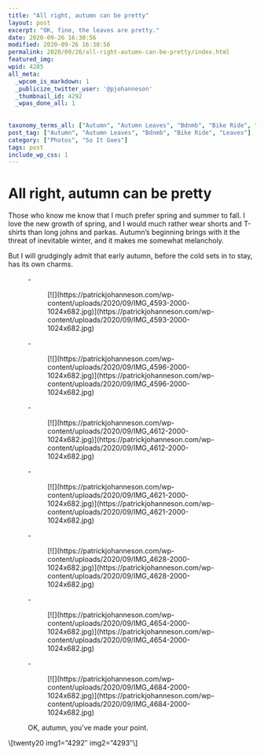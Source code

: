 ```yaml
---
title: "All right, autumn can be pretty"
layout: post
excerpt: "OK, fine, the leaves are pretty."
date: 2020-09-26 16:30:56
modified: 2020-09-26 16:30:56
permalink: 2020/09/26/all-right-autumn-can-be-pretty/index.html
featured_img: 
wpid: 4285
all_meta: 
  _wpcom_is_markdown: 1
  _publicize_twitter_user: '@pjohanneson'
  _thumbnail_id: 4292
  _wpas_done_all: 1
  
  
taxonomy_terms_all: ["Autumn", "Autumn Leaves", "Bdnmb", "Bike Ride", "Leaves", "Photos", "So It Goes"]
post_tag: ["Autumn", "Autumn Leaves", "Bdnmb", "Bike Ride", "Leaves"]
category: ["Photos", "So It Goes"]
tags: post
include_wp_css: 1
---
```


# All right, autumn can be pretty

Those who know me know that I much prefer spring and summer to fall. I love the new growth of spring, and I would much rather wear shorts and T-shirts than long johns and parkas. Autumn’s beginning brings with it the threat of inevitable winter, and it makes me somewhat melancholy.

But I will grudgingly admit that early autumn, before the cold sets in to stay, has its own charms.

<figure class="is-layout-flex wp-block-gallery-98 wp-block-gallery columns-4">- <figure>[![](https://patrickjohanneson.com/wp-content/uploads/2020/09/IMG_4593-2000-1024x682.jpg)](https://patrickjohanneson.com/wp-content/uploads/2020/09/IMG_4593-2000-1024x682.jpg)</figure>
- <figure>[![](https://patrickjohanneson.com/wp-content/uploads/2020/09/IMG_4596-2000-1024x682.jpg)](https://patrickjohanneson.com/wp-content/uploads/2020/09/IMG_4596-2000-1024x682.jpg)</figure>
- <figure>[![](https://patrickjohanneson.com/wp-content/uploads/2020/09/IMG_4612-2000-1024x682.jpg)](https://patrickjohanneson.com/wp-content/uploads/2020/09/IMG_4612-2000-1024x682.jpg)</figure>
- <figure>[![](https://patrickjohanneson.com/wp-content/uploads/2020/09/IMG_4621-2000-1024x682.jpg)](https://patrickjohanneson.com/wp-content/uploads/2020/09/IMG_4621-2000-1024x682.jpg)</figure>
- <figure>[![](https://patrickjohanneson.com/wp-content/uploads/2020/09/IMG_4628-2000-1024x682.jpg)](https://patrickjohanneson.com/wp-content/uploads/2020/09/IMG_4628-2000-1024x682.jpg)</figure>
- <figure>[![](https://patrickjohanneson.com/wp-content/uploads/2020/09/IMG_4654-2000-1024x682.jpg)](https://patrickjohanneson.com/wp-content/uploads/2020/09/IMG_4654-2000-1024x682.jpg)</figure>
- <figure>[![](https://patrickjohanneson.com/wp-content/uploads/2020/09/IMG_4684-2000-1024x682.jpg)](https://patrickjohanneson.com/wp-content/uploads/2020/09/IMG_4684-2000-1024x682.jpg)</figure>

<figcaption class="blocks-gallery-caption">OK, autumn, you’ve made your point.</figcaption></figure>\[twenty20 img1=”4292″ img2=”4293″\]